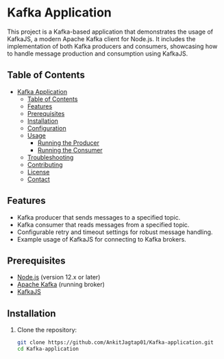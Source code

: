 # Kafka Application

This project is a Kafka-based application that demonstrates the usage of KafkaJS, a modern Apache Kafka client for Node.js. It includes the implementation of both Kafka producers and consumers, showcasing how to handle message production and consumption using KafkaJS.

## Table of Contents

- [Kafka Application](#kafka-application)
  - [Table of Contents](#table-of-contents)
  - [Features](#features)
  - [Prerequisites](#prerequisites)
  - [Installation](#installation)
  - [Configuration](#configuration)
  - [Usage](#usage)
    - [Running the Producer](#running-the-producer)
    - [Running the Consumer](#running-the-consumer)
  - [Troubleshooting](#troubleshooting)
  - [Contributing](#contributing)
  - [License](#license)
  - [Contact](#contact)

## Features

- Kafka producer that sends messages to a specified topic.
- Kafka consumer that reads messages from a specified topic.
- Configurable retry and timeout settings for robust message handling.
- Example usage of KafkaJS for connecting to Kafka brokers.

## Prerequisites

- [Node.js](https://nodejs.org/) (version 12.x or later)
- [Apache Kafka](https://kafka.apache.org/) (running broker)
- [KafkaJS](https://kafka.js.org/)

## Installation

1. Clone the repository:
   ```bash
   git clone https://github.com/AnkitJagtap01/Kafka-application.git
   cd Kafka-application
